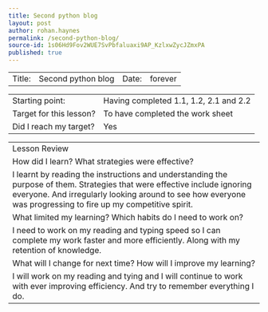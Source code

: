 ```yaml
---
title: Second python blog
layout: post
author: rohan.haynes
permalink: /second-python-blog/
source-id: 1s06Hd9Fov2WUE7SvPbfaluaxi9AP_KzlxwZycJZmxPA
published: true
---
```

<table>
  <tr>
    <td>Title: </td>
    <td>Second python blog</td>
    <td>Date: </td>
    <td>forever</td>
  </tr>
</table>


<table>
  <tr>
    <td>Starting point: </td>
    <td>Having completed 1.1, 1.2, 2.1 and 2.2</td>
  </tr>
  <tr>
    <td>Target for this lesson? </td>
    <td>To have completed the work sheet</td>
  </tr>
  <tr>
    <td>Did I reach my target?  </td>
    <td> Yes </td>
  </tr>
</table>


<table>
  <tr>
    <td>Lesson Review</td>
  </tr>
  <tr>
    <td>How did I learn? What strategies were effective? </td>
  </tr>
  <tr>
    <td>I learnt by reading the instructions and understanding the purpose of them. Strategies that were effective include ignoring everyone. And irregularly looking around to see how everyone was progressing to fire up my competitive spirit.</td>
  </tr>
  <tr>
    <td>What limited my learning? Which habits do I need to work on? </td>
  </tr>
  <tr>
    <td>I need to work on my reading and typing speed so I can complete my work faster and more efficiently. Along with my retention of knowledge.</td>
  </tr>
  <tr>
    <td>What will I change for next time? How will I improve my learning?</td>
  </tr>
  <tr>
    <td>I will work on my reading and tying and I will continue to work with ever improving efficiency. And try to remember everything I do.</td>
  </tr>
</table>


